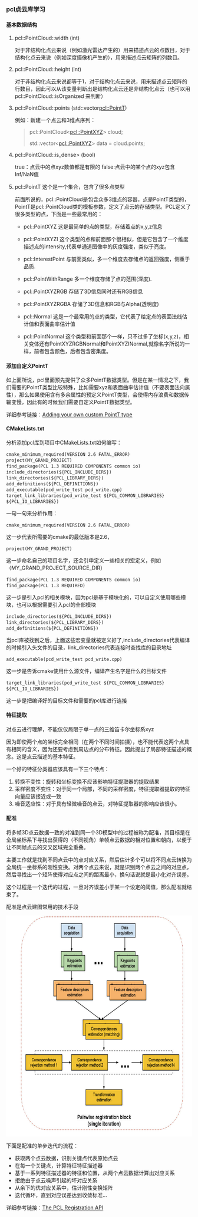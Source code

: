 ### pcl点云库学习

#### 基本数据结构
1. pcl::PointCloud::width (int)

    对于非结构化点云来说（例如激光雷达产生的）用来描述点云的点数目，对于结构化点云来说（例如深度摄像机产生的），用来描述点云矩阵的列数目。

2. pcl::PointCloud::height (int)

    对于非结构化点云来说都等于1，对于结构化点云来说，用来描述点云矩阵的行数目，因此可以从该变量判断出是结构化点云还是非结构化点云（也可以用 pcl::PointCloud::isOrganized 来判断）

3. pcl::PointCloud::points (std::vector<pcl::PointT>)

    例如：新建一个点云和3维点序列：
    >
    >pcl::PointCloud<<pcl::PointXYZ>> cloud;
    >
    >std::vector<<pcl::PointXYZ>> data = cloud.points;

4. pcl::PointCloud::is_dense> (bool)

    true：点云中的点xyz数值都是有限的
    false:点云中的某个点的xyz包含Inf/NaN值
5. pcl::PointT 这个是一个集合，包含了很多点类型

    前面所说的，pcl::PointCloud是包含众多3维点的容器，点是PointT类型的，PointT是pcl::PointCloud类的模板参数，定义了点云的存储类型。PCL定义了很多类型的点，下面是一些最常用的：
    + pcl::PointXYZ
      这是最简单的点的类型，存储着点的x,y,z信息
    + pcl::PointXYZI
      这个类型的点和前面那个很相似，但是它包含了一个维度描述点的intensity,代表单通道图像中的灰度强度，类似于亮度。
    + pcl::InterestPoint
      与前面类似，多一个维度去存储点的返回强度，侧重于品质.

    + pcl::PointWithRange
      多一个维度存储了点的范围(深度).
    + pcl::PointXYZRGB
      存储了3D信息同时还有RGB信息
    + pcl::PointXYZRGBA
      存储了3D信息和RGB与Alpha(透明度)
    - pcl::Normal
      这是一个最常用的点的类型，它代表了给定点的表面法线估计值和表面曲率估计值

    - pcl::PointNormal
      这个类型和前面那个一样，只不过多了坐标(x,y,z)，相关变体还有PointXYZRGBNormal和PointXYZINormal,就像名字所说的一样，前者包含颜色，后者包含密集度。
#### 添加自定义PointT
如上面所说，pcl里面预先提供了众多PointT数据类型。但是在某一情况之下，我们需要的PointT类型比较特殊，比如需要xyz和表面曲率估计值（不要表面法向属性），那么如果使用含有多余属性的预定义PointT类型，会使得内存浪费和数据传输变慢，因此有的时候我们需要自定义PointT数据类型。

详细参考链接：[Adding your own custom PointT type](http://pointclouds.org/documentation/tutorials/adding_custom_ptype.php#adding-custom-ptype)

#### CMakeLists.txt
分析添加pcl库到项目中CMakeLists.txt如何编写：
```shell
cmake_minimum_required(VERSION 2.6 FATAL_ERROR)
project(MY_GRAND_PROJECT)
find_package(PCL 1.3 REQUIRED COMPONENTS common io)
include_directories(${PCL_INCLUDE_DIRS})
link_directories(${PCL_LIBRARY_DIRS})
add_definitions(${PCL_DEFINITIONS})
add_executable(pcd_write_test pcd_write.cpp)
target_link_libraries(pcd_write_test ${PCL_COMMON_LIBRARIES} ${PCL_IO_LIBRARIES})
```
一句一句来分析作用：
```shell
cmake_minimum_required(VERSION 2.6 FATAL_ERROR)
```
这一步代表所需要的cmake的最低版本是2.6，
```
project(MY_GRAND_PROJECT)
```
这一步命名自己的项目名字，还会引申定义一些相关的宏定义，例如（MY_GRAND_PROJECT_SOURCE_DIR）
```
find_package(PCL 1.3 REQUIRED COMPONENTS common io)
find_package(PCL 1.3 REQUIRED)
```
这一步是引入pcl的相关模块，因为pcl是基于模块化的，可以自定义使用哪些模块，也可以根据需要引入pcl的全部模块
```shell
include_directories(${PCL_INCLUDE_DIRS})
link_directories(${PCL_LIBRARY_DIRS})
add_definitions(${PCL_DEFINITIONS})
```
当pcl库被找到之后，上面这些宏变量就被定义好了,include_directories代表编译的时候引入头文件的目录，link_directories代表连接时查找库的目录地址
```
add_executable(pcd_write_test pcd_write.cpp)
```
这一步是告诉cmake使用什么源文件，编译产生名字是什么的目标文件
```shell
target_link_libraries(pcd_write_test ${PCL_COMMON_LIBRARIES} ${PCL_IO_LIBRARIES})
```
这一步是把编译好的目标文件和需要的pcl库进行连接

#### 特征提取
对点云进行理解，不能仅仅局限于单一点的三维笛卡尔坐标系xyz

因为即使两个点的坐标完全相同（在两个不同时间拍摄），也不能代表这两个点具有相同的含义，因为还要考虑到周边点的分布特征。因此提出了局部特征描述的概念。这是点云描述的基本特征。

一个好的特征分类器应该具有一下三个特点：
1. 转换不变性：旋转和坐标变换不应该影响特征提取器的提取结果
2. 采样密度不变性：对于同一个局部，不同的采样密度，特征提取器提取的特征向量应该接近或一致
3. 噪音适应性：对于具有轻微噪音的点云，对特征提取器的影响应该很小。

#### 配准
将多帧3D点云数据一致的对准到同一个3D模型中的过程被称为配准，其目标是在全局坐标系下寻找出获得的（不同视角）单帧点云数据的相对位置和朝向，以便于让不同帧点云的交叉区域完全重叠。

主要工作就是找到不同点云中的点对应关系，然后估计多个可以将不同点云转换为全局统一坐标系的刚性变换。对两个点云来说，就是识别两个点云之间的对应点，然后寻找出一个矩阵使得对应点之间的距离最小，换句话说就是最小化对齐误差。

这个过程是一个迭代的过程，一旦对齐误差小于某一个设定的阈值，那么配准就结束了。

配准是点云建图常用的技术手段

 <img src="./block_diagram_single_iteration.jpg" width = "700" height = "600" alt="pic" align=center />

下面是配准的单步迭代的流程：
- 获取两个点云数据，识别关键点代表原始点云
- 在每一个关键点，计算特征特征描述器
- 基于一系列特征描述器的特征和位置，从两个点云数据计算出对应关系
- 拒绝由于点云噪声引起的坏对应关系
- 从余下的优对应关系中，估计刚性变换矩阵
- 迭代循环，直到对应误差达到收敛标准...

详细参考链接：[The PCL Registration API](http://pointclouds.org/documentation/tutorials/registration_api.php#registration-api)
